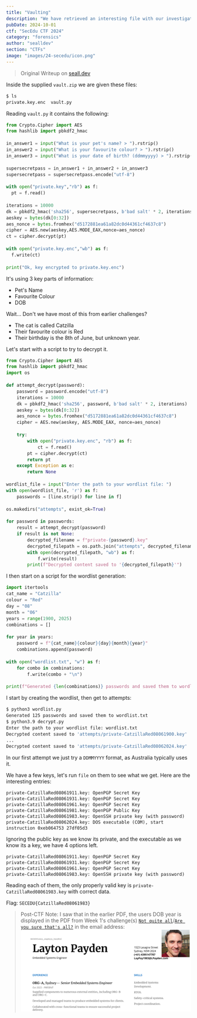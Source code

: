 ```yaml
---
title: "Vaulting"
description: "We have retrieved an interesting file with our investigation. What is the password for the decryption script? Wrap whatever the 'supersecretpass' is into 'SECEDU{}' Flag formatting note: the decryption script requires 3 pieces of information to decrypt the file. Say these 3 pieces are \"Super\", \"Secret\" and \"Pass\", the flag you should enter is SECEDU{SuperSecretPass}."
pubDate: 2024-10-01
ctf: "SecEdu CTF 2024"
category: "forensics"
author: "sealldev"
section: "CTFs"
image: "images/24-secedu/icon.png"
---
```


> Original Writeup on [seall.dev](https://seall.dev/posts/seceduweek22024#vaulting)

Inside the supplied `vault.zip` we are given these files:
```bash
$ ls                                
private.key.enc  vault.py
```

Reading `vault.py` it contains the following:
```python
from Crypto.Cipher import AES
from hashlib import pbkdf2_hmac
 
in_answer1 = input("What is your pet's name? > ").rstrip()
in_answer2 = input("What is your favourite colour? > ").rstrip()
in_answer3 = input("What is your date of birth? (ddmmyyyy) > ").rstrip()

supersecretpass = in_answer1 + in_answer2 + in_answer3
supersecretpass = supersecretpass.encode("utf-8")

with open("private.key","rb") as f:
  pt = f.read()

iterations = 10000
dk = pbkdf2_hmac('sha256', supersecretpass, b'bad salt' * 2, iterations)
aeskey = bytes(dk[0:32])
aes_nonce = bytes.fromhex("d5172881ea61a82dc0d44361cf4637c8")
cipher = AES.new(aeskey,AES.MODE_EAX,nonce=aes_nonce)
ct = cipher.decrypt(pt)

with open("private.key.enc","wb") as f:
  f.write(ct)

print("Ok, key encrypted to private.key.enc")
```

It's using 3 key parts of information:
- Pet's Name
- Favourite Colour
- DOB

Wait... Don't we have most of this from earlier challenges?
- The cat is called Catzilla
- Their favourite colour is Red
- Their birthday is the 8th of June, but unknown year.

Let's start with a script to try to decrypt it.
```python
from Crypto.Cipher import AES
from hashlib import pbkdf2_hmac
import os

def attempt_decrypt(password):
    password = password.encode("utf-8")
    iterations = 10000
    dk = pbkdf2_hmac('sha256', password, b'bad salt' * 2, iterations)
    aeskey = bytes(dk[0:32])
    aes_nonce = bytes.fromhex("d5172881ea61a82dc0d44361cf4637c8")
    cipher = AES.new(aeskey, AES.MODE_EAX, nonce=aes_nonce)
    
    try:
        with open("private.key.enc", "rb") as f:
            ct = f.read()
        pt = cipher.decrypt(ct)
        return pt
    except Exception as e:
        return None

wordlist_file = input("Enter the path to your wordlist file: ")
with open(wordlist_file, 'r') as f:
    passwords = [line.strip() for line in f]

os.makedirs("attempts", exist_ok=True)

for password in passwords:
    result = attempt_decrypt(password)
    if result is not None:
        decrypted_filename = f"private-{password}.key"
        decrypted_filepath = os.path.join("attempts", decrypted_filename)
        with open(decrypted_filepath, "wb") as f:
            f.write(result)
        print(f"Decrypted content saved to '{decrypted_filepath}'")
```

I then start on a script for the wordlist generation:
```python
import itertools
cat_name = "Catzilla"
colour = "Red"
day = "08"
month = "06"
years = range(1900, 2025)
combinations = []

for year in years:
    password = f"{cat_name}{colour}{day}{month}{year}"
    combinations.append(password)

with open("wordlist.txt", "w") as f:
    for combo in combinations:
        f.write(combo + "\n")

print(f"Generated {len(combinations)} passwords and saved them to wordlist.txt")
```

I start by creating the wordlist, then get to attempts:
```bash
$ python3 wordlist.py
Generated 125 passwords and saved them to wordlist.txt
$ python3.9 decrypt.py
Enter the path to your wordlist file: wordlist.txt
Decrypted content saved to 'attempts/private-CatzillaRed08061900.key'
...
Decrypted content saved to 'attempts/private-CatzillaRed08062024.key'
```

In our first attempt we just try a `DDMMYYYY` format, as Australia typically uses it.

We have a few keys, let's run `file` on them to see what we get. Here are the interesting entries:
```
private-CatzillaRed08061911.key: OpenPGP Secret Key
private-CatzillaRed08061931.key: OpenPGP Secret Key
private-CatzillaRed08061961.key: OpenPGP Secret Key
private-CatzillaRed08061981.key: OpenPGP Public Key
private-CatzillaRed08061983.key: OpenSSH private key (with password)
private-CatzillaRed08062024.key: DOS executable (COM), start instruction 0xeb064753 27df05d3
```

Ignoring the public key as we know its private, and the executable as we know its a key, we have 4 options left.

```
private-CatzillaRed08061911.key: OpenPGP Secret Key
private-CatzillaRed08061931.key: OpenPGP Secret Key
private-CatzillaRed08061961.key: OpenPGP Secret Key
private-CatzillaRed08061983.key: OpenSSH private key (with password)
```

Reading each of them, the only properly valid key is `private-CatzillaRed08061983.key` with correct data.

Flag: `SECEDU{CatzillaRed08061983}`

> Post-CTF Note:  I saw that in the earlier PDF, the users DOB year is displayed in the PDF from Week 1's challenge(s) [`Not quite all`](24-seceduw1-notquiteall)/[`Are you sure that's all?`](24-seceduw1-areyousurethatsall) in the email address:
![notquiteall-pdf.png](images/24-secedu/notquiteall-pdf.png)